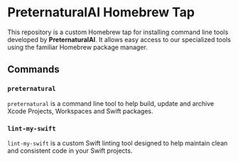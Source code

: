# PreternaturalAI Homebrew Tap

This repository is a custom Homebrew tap for installing command line tools developed by **PreternaturalAI**. It allows easy access to our specialized tools using the familiar Homebrew package manager.

## Commands

### `preternatural`

`preternatural` is a command line tool to help build, update and archive Xcode Projects, Workspaces and Swift packages.

### `lint-my-swift`

`lint-my-swift` is a custom Swift linting tool designed to help maintain clean and consistent code in your Swift projects.
